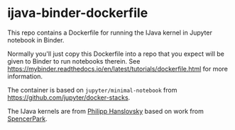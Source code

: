 # ijava-binder-dockerfile

This repo contains a Dockerfile for running the IJava kernel in Jupyter notebook in Binder. 

Normally you'll just copy this Dockerfile into a repo that you expect will be given to Binder to run notebooks therein. See https://mybinder.readthedocs.io/en/latest/tutorials/dockerfile.html for more information.

The container is based on `jupyter/minimal-notebook` from https://github.com/jupyter/docker-stacks.

The IJava kernels are from [Philipp Hanslovsky](https://github.com/hanslovsky) based on work from [SpencerPark](https://github.com/SpencerPark).
